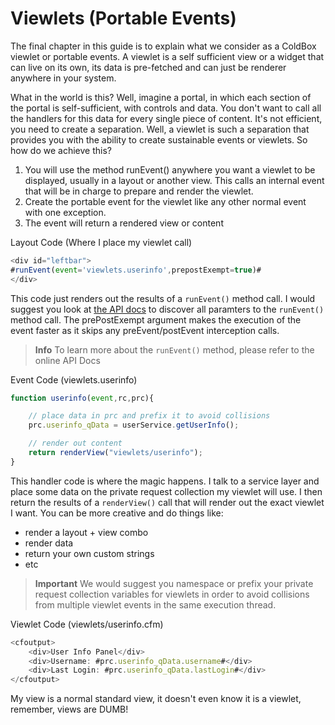 # Viewlets (Portable Events)

The final chapter in this guide is to explain what we consider as a ColdBox viewlet or portable events. A viewlet is a self sufficient view or a widget that can live on its own, its data is pre-fetched and can just be renderer anywhere in your system. 

What in the world is this? Well, imagine a portal, in which each section of the portal is self-sufficient, with controls and data. You don't want to call all the handlers for this data for every single piece of content. It's not efficient, you need to create a separation. Well, a viewlet is such a separation that provides you with the ability to create sustainable events or viewlets. So how do we achieve this?

1. You will use the method runEvent() anywhere you want a viewlet to be displayed, usually in a layout or another view. This calls an internal event that will be in charge to prepare and render the viewlet.
2. Create the portable event for the viewlet like any other normal event with one exception.
3. The event will return a rendered view or content

Layout Code (Where I place my viewlet call)

```js
<div id="leftbar">
#runEvent(event='viewlets.userinfo',prepostExempt=true)#
</div>
```

This code just renders out the results of a `runEvent()` method call. I would suggest you look at [the API docs](http://apidocs.coldbox.org/) to discover all paramters to the `runEvent()` method call. The prePostExempt argument makes the execution of the event faster as it skips any preEvent/postEvent interception calls.

> **Info** To learn more about the `runEvent()` method, please refer to the online API Docs

Event Code (viewlets.userinfo)

```js
function userinfo(event,rc,prc){

	// place data in prc and prefix it to avoid collisions
	prc.userinfo_qData = userService.getUserInfo();

	// render out content 
	return renderView("viewlets/userinfo");
}
```
This handler code is where the magic happens. I talk to a service layer and place some data on the private request collection my viewlet will use. I then return the results of a `renderView()` call that will render out the exact viewlet I want. You can be more creative and do things like:

* render a layout + view combo
* render data
* return your own custom strings
* etc

> **Important** We would suggest you namespace or prefix your private request collection variables for viewlets in order to avoid collisions from multiple viewlet events in the same execution thread. 

Viewlet Code (viewlets/userinfo.cfm) 

```js
<cfoutput>
	<div>User Info Panel</div>
	<div>Username: #prc.userinfo_qData.username#</div>
	<div>Last Login: #prc.userinfo_qData.lastLogin#</div>
</cfoutput>
```

My view is a normal standard view, it doesn't even know it is a viewlet, remember, views are DUMB!
